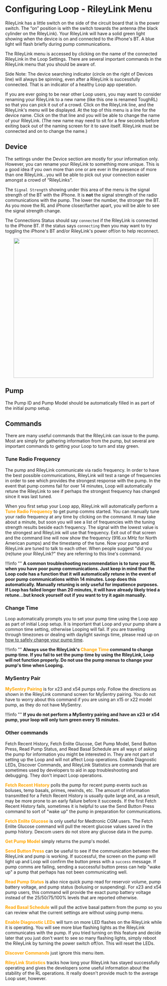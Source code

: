 # Configuring Loop - RileyLink Menu

RileyLink has a little switch on the side of the circuit board that is the power switch.  The “on” position is with the switch towards the antenna (the black cylinder on the RileyLink).  Your RileyLink will have a solid green light showing when the device is on and connected to the iPhone's BT.  A blue light will flash briefly during pump communications.

The RileyLink menu is accessed by clicking on the name of the connected RileyLink in the Loop Settings.  There are several important commands in the RileyLink menu that you should be aware of.

Side Note: The device searching indicator (circle on the right of Devices line) will always be spinning, even after a RileyLink is successfully connected.  That is an indicator of a healthy Loop app operation.

If you are ever going to be near other Loop users, you may want to consider renaming your RileyLink to a new name (like this one is renamed ToughRL) so that you can pick it out of a crowd.  Click on the RileyLink line, and the RileyLink's menu will be displayed.  At the top of this menu is a line for the device name.  Click on the that line and you will be able to change the name of your RileyLink.  (The new name may need to sit for a few seconds before exiting back out of the naming screen for it to save itself. RileyLink must be connected and on to change the name.)

## Device
The settings under the Device section are mostly for your information only.  However, you can rename your RileyLink to something more unique.  This is a good idea if you own more than one or are ever in the presence of more than one RileyLink...you will be able to pick out your connection easier amongst a crowd of “RileyLinks”.

The `Signal Strength` showing under this area of the menu is the signal strength of the BT with the iPhone.  It is **not** the signal strength of the radio communications with the pump.  The lower the number, the stronger the BT.  As you move the RL and iPhone closer/farther apart, you will be able to see the signal strength change.

The Connections Status should say `connected` if the RileyLink is connected to the iPhone BT.  If the status says `connecting` then you may want to try toggling the iPhone's BT and/or RileyLink's power off/on to help reconnect.

<p align="center">
<img src="../img/RL_bt.jpg" width="450">
</p>

## Pump
The Pump ID and Pump Model should be automatically filled in as part of the initial pump setup. 

## Commands

There are many useful commands that the RileyLink can issue to the pump.  Most are simply for gathering information from the pump, but several are important commands to getting your Loop to turn and stay green.

### Tune Radio Frequency

The pump and RileyLink communicate via radio frequency.  In order to have the best possible communications, RileyLink will test a range of frequencies in order to see which provides the strongest response with the pump.  In the event that pump comms fail for over 14 minutes, Loop will automatically retune the RileyLink to see if perhaps the strongest frequency has changed since it was last tuned.

When you first setup your Loop app, RileyLink will automatically perform a  **<font color="orange">Tune Radio Frequency**</font> to get pump comms started.  You can manually tune your radio frequency at any time by clicking on the command.  It may take about a minute, but soon you will see a list of frequencies with the tuning strength results beside each frequency.  The signal with the lowest value is the strongest and RileyLink will use that frequency.  Exit out of that screen and the command line will now show the frequency (916.xx MHz for North American pumps) and the timestamp of the tune.  Now your pump and RileyLink are tuned to talk to each other.  When people suggest "did you (re)tune your RileyLink?" they are referring to this line's command.

!!!info ""
    **A common troubleshooting recommendation is to tune your RL when you have poor pump communications.  Just keep in mind that the Loop code has a function that it will automatically retune in the event of poor pump communications within 14 minutes.  Loop does this automatically.  Manually retuning is only useful for impatience purposes.  If Loop has failed longer than 20 minutes, it will have already likely tried a retune...but knock yourself out if you want to try it again manually.**

### Change Time
Loop automatically prompts you to set your pump time using the Loop app as part of initial Loop setup.  It is important that Loop and your pump share a common time setting, otherwise Looping will fail.  If you are traveling through timezones or dealing with daylight savings time, please read up on [how to safely change your pump time](/troubleshooting/time-change.md#traveling-across-time-zones-and-daylight-savings).

!!!info ""
    **Always use the RileyLink's <font color="orange">Change Time</font> command to change pump time.  If you fail to set the pump time by using the RileyLink, Loop will not function properly.  Do not use the pump menus to change your pump's time when Looping.**

### MySentry Pair
**<font color="orange">MySentry Pairing</font>** is for x23 and x54 pumps only.  Follow the directions as shown in the RileyLink command screen for MySentry pairing.  You do not have to worry about this command if you are using an x15 or x22 model pump, as they do not have MySentry.

!!!info ""
    **If you do not perform a MySentry pairing and have an x23 or x54 pump, your loop will only turn green every 15 minutes.**

### Other commands
Fetch Recent History, Fetch Enlite Glucose, Get Pump Model, Send Button Press, Read Pump Status, and Read Basal Schedule are all ways of asking the pump for information you might be interested in.  They are not part of setting up the Loop and will not affect Loop operations.  Enable Diagnostic LEDs, Discover Commands, and RileyLink Statistics are commands that are sometimes used by developers to aid in app troubleshooting and debugging.  They don't impact Loop operations.

**<font color="orange">Fetch Recent History</font>** polls the pump for recent pump events such as boluses, temp basals, primes, rewinds, etc.  The amount of information transmitted for a Fetch Recent History is usually quite large and, as a result, may be more prone to an early failure before it succeeds.  If the first Fetch Recent History fails, sometimes it is helpful to use the Send Button Press command to sort of "wake up" the pump in preparation for communications.

**<font color="orange">Fetch Enlite Glucose</font>** is only useful for Medtronic CGM users.  The Fetch Enlite Glucose command will pull the recent glucose values saved in the pump history.  Dexcom users do not store any glucose data in the pump.

**<font color="orange">Get Pump Model</font>** simply returns the pump's model.

**<font color="orange">Send Button Press</font>** can be useful to see if the communication between the RileyLink and pump is working.  If successful, the screen on the pump will light up and Loop will confirm the button press with a `success` message.  If pump comms are failing, sending a successful button press can help "wake up" a pump that perhaps has not been communicating well.

**<font color="orange">Read Pump Status</font>** is also nice quick pump read for reservoir volume, pump battery voltage, and pump status (bolusing or suspending).  For x23 and x54 pump users, this command will provide the exact pump battery voltage instead of the 25/50/75/100% levels that are reported otherwise.

**<font color="orange">Read Basal Schedule</font>** will pull the active basal pattern from the pump so you can review what the current settings are without using pump menu.

**<font color="orange">Enable Diagnostic LEDs</font>** will turn on more LED flashes on the RileyLink while it is operating.  You will see more blue flashing lights as the RileyLink communicates with the pump.  If you tried turning on this feature and decide later that you just don't want to see so many flashing lights, simply reboot the RileyLink by turning the power switch off/on.  This will reset the LEDs.

**<font color="orange">Discover Commands</font>** just ignore this menu item.

**<font color="orange">RileyLink Statistics</font>** tracks how long your RileyLink has stayed successfully operating and gives the developers some useful information about the stability of the RL operations.  It really doesn't provide much to the average Loop user, however.
